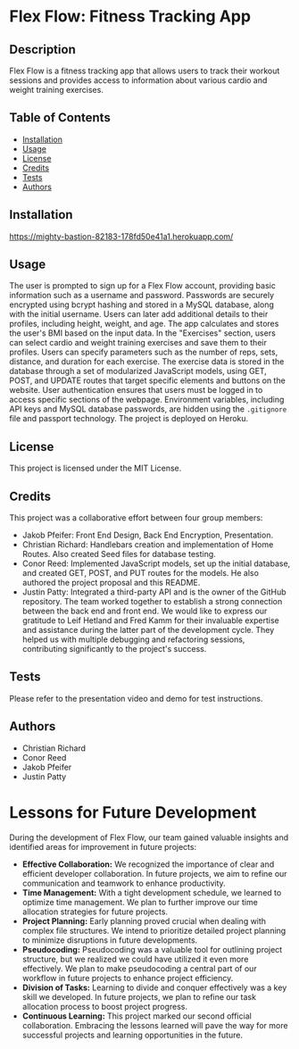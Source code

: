 # Flex Flow: Fitness Tracking App
## Description
Flex Flow is a fitness tracking app that allows users to track their workout sessions and provides access to information about various cardio and weight training exercises.
## Table of Contents
- [Installation](#installation)
- [Usage](#usage)
- [License](#license)
- [Credits](#credits)
- [Tests](#tests)
- [Authors](#authors)
## Installation
https://mighty-bastion-82183-178fd50e41a1.herokuapp.com/
## Usage
The user is prompted to sign up for a Flex Flow account, providing basic information such as a username and password. Passwords are securely encrypted using bcrypt hashing and stored in a MySQL database, along with the initial username. Users can later add additional details to their profiles, including height, weight, and age. The app calculates and stores the user's BMI based on the input data.
In the "Exercises" section, users can select cardio and weight training exercises and save them to their profiles. Users can specify parameters such as the number of reps, sets, distance, and duration for each exercise. The exercise data is stored in the database through a set of modularized JavaScript models, using GET, POST, and UPDATE routes that target specific elements and buttons on the website.
User authentication ensures that users must be logged in to access specific sections of the webpage. Environment variables, including API keys and MySQL database passwords, are hidden using the `.gitignore` file and passport technology. The project is deployed on Heroku.
## License
This project is licensed under the MIT License.
## Credits
This project was a collaborative effort between four group members:
- Jakob Pfeifer: Front End Design, Back End Encryption, Presentation.
- Christian Richard: Handlebars creation and implementation of Home Routes. Also created Seed files for database testing.
- Conor Reed: Implemented JavaScript models, set up the initial database, and created GET, POST, and PUT routes for the models. He also authored the project proposal and this README.
- Justin Patty: Integrated a third-party API and is the owner of the GitHub repository.
The team worked together to establish a strong connection between the back end and front end.
We would like to express our gratitude to Leif Hetland and Fred Kamm for their invaluable expertise and assistance during the latter part of the development cycle. They helped us with multiple debugging and refactoring sessions, contributing significantly to the project's success.
## Tests
Please refer to the presentation video and demo for test instructions.
## Authors
- Christian Richard
- Conor Reed
- Jakob Pfeifer
- Justin Patty
# Lessons for Future Development
During the development of Flex Flow, our team gained valuable insights and identified areas for improvement in future projects:
- **Effective Collaboration:** We recognized the importance of clear and efficient developer collaboration. In future projects, we aim to refine our communication and teamwork to enhance productivity.
- **Time Management:** With a tight development schedule, we learned to optimize time management. We plan to further improve our time allocation strategies for future projects.
- **Project Planning:** Early planning proved crucial when dealing with complex file structures. We intend to prioritize detailed project planning to minimize disruptions in future developments.
- **Pseudocoding:** Pseudocoding was a valuable tool for outlining project structure, but we realized we could have utilized it even more effectively. We plan to make pseudocoding a central part of our workflow in future projects to enhance project efficiency.
- **Division of Tasks:** Learning to divide and conquer effectively was a key skill we developed. In future projects, we plan to refine our task allocation process to boost project progress.
- **Continuous Learning:** This project marked our second official collaboration. Embracing the lessons learned will pave the way for more successful projects and learning opportunities in the future.
